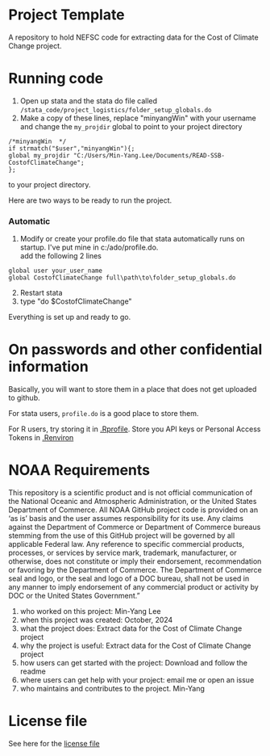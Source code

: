 # Project Template

A repository to hold NEFSC code for extracting data for the Cost of Climate Change project.  

# Running code

1. Open up stata and the stata do file called ``/stata_code/project_logistics/folder_setup_globals.do``
2. Make a copy of these lines, replace "minyangWin" with your username and change the ``my_projdir`` global to point to your project directory 

```
/*minyangWin  */
if strmatch("$user","minyangWin"){;
global my_projdir "C:/Users/Min-Yang.Lee/Documents/READ-SSB-CostofClimateChange";
};
```
to your project directory. 

Here are two ways to be ready to run the project.

### Automatic
1.  Modify or create your profile.do file that stata automatically runs on startup.  I've put mine in c:/ado/profile.do.  
add the following 2 lines

```
global user your_user_name
global CostofClimateChange full\path\to\folder_setup_globals.do 
```
2. Restart stata
3. type  "do $CostofClimateChange"

Everything is set up and ready to go.

# On passwords and other confidential information

Basically, you will want to store them in a place that does not get uploaded to github. 

For stata users, ``profile.do`` is a good place to store them.

For R users, try storing it in [.Rprofile](/R_code/project_logistics/.Rprofile_sample). Store you API keys or Personal Access Tokens in [.Renviron](/R_code/project_logistics/.Renviron_sample)

# NOAA Requirements
This repository is a scientific product and is not official communication of the National Oceanic and Atmospheric Administration, or the United States Department of Commerce. All NOAA GitHub project code is provided on an ‘as is’ basis and the user assumes responsibility for its use. Any claims against the Department of Commerce or Department of Commerce bureaus stemming from the use of this GitHub project will be governed by all applicable Federal law. Any reference to specific commercial products, processes, or services by service mark, trademark, manufacturer, or otherwise, does not constitute or imply their endorsement, recommendation or favoring by the Department of Commerce. The Department of Commerce seal and logo, or the seal and logo of a DOC bureau, shall not be used in any manner to imply endorsement of any commercial product or activity by DOC or the United States Government.”


1. who worked on this project:  Min-Yang Lee
1. when this project was created: October, 2024 
1. what the project does: Extract data for the Cost of Climate Change project 
1. why the project is useful:  Extract data for the Cost of Climate Change project 
1. how users can get started with the project: Download and follow the readme
1. where users can get help with your project:  email me or open an issue
1. who maintains and contributes to the project. Min-Yang

# License file
See here for the [license file](License.txt)
